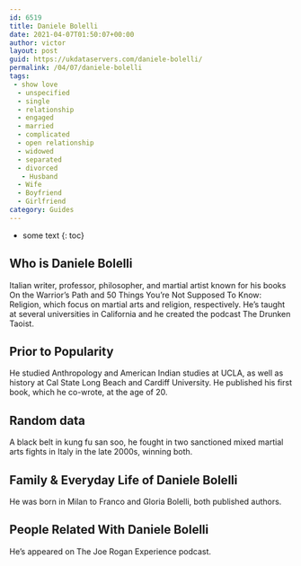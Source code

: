 ```yaml
---
id: 6519
title: Daniele Bolelli
date: 2021-04-07T01:50:07+00:00
author: victor
layout: post
guid: https://ukdataservers.com/daniele-bolelli/
permalink: /04/07/daniele-bolelli
tags:
 - show love
  - unspecified
  - single
  - relationship
  - engaged
  - married
  - complicated
  - open relationship
  - widowed
  - separated
  - divorced
   - Husband
  - Wife
  - Boyfriend
  - Girlfriend
category: Guides
---
```


* some text
{: toc}


## Who is Daniele Bolelli



Italian writer, professor, philosopher, and martial artist known for his books On the Warrior&#8217;s Path and 50 Things You&#8217;re Not Supposed To Know: Religion, which focus on martial arts and religion, respectively. He&#8217;s taught at several universities in California and he created the podcast The Drunken Taoist.

                
                
                
## Prior to Popularity



He studied Anthropology and American Indian studies at UCLA, as well as history at Cal State Long Beach and Cardiff University. He published his first book, which he co-wrote, at the age of 20.

                
                
                
## Random data



A black belt in kung fu san soo, he fought in two sanctioned mixed martial arts fights in Italy in the late 2000s, winning both.

                
                
                
## Family & Everyday Life of Daniele Bolelli



He was born in Milan to Franco and Gloria Bolelli, both published authors.

                
                
                
## People Related With Daniele Bolelli



He&#8217;s appeared on The Joe Rogan Experience podcast.

                
              
            
          
          
          